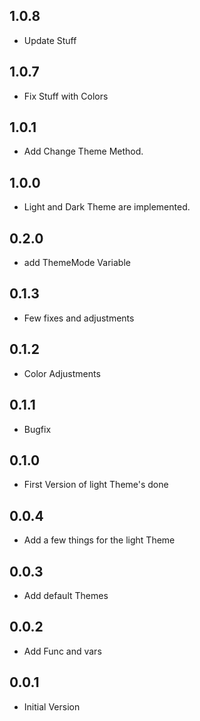 ## 1.0.8

* Update Stuff  


## 1.0.7

* Fix Stuff with Colors


## 1.0.1

* Add Change Theme Method.


## 1.0.0

* Light and Dark Theme are implemented.


## 0.2.0

* add ThemeMode Variable


## 0.1.3

* Few fixes and adjustments


## 0.1.2

* Color Adjustments


## 0.1.1

* Bugfix


## 0.1.0

* First Version of light Theme's done


## 0.0.4

* Add a few things for the light Theme


## 0.0.3

* Add default Themes


## 0.0.2

* Add Func and vars


## 0.0.1

* Initial Version 